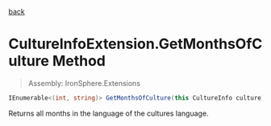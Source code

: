 ﻿

[back](/IronSphere.Extensions/types/CultureInfoExtension)

# CultureInfoExtension.GetMonthsOfCulture Method

> Assembly: IronSphere.Extensions

```csharp
IEnumerable<(int, string)> GetMonthsOfCulture(this CultureInfo culture)
```

Returns all months in the language of the cultures language.

 